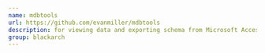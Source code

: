 ```yaml
---
name: mdbtools
url: https://github.com/evanmiller/mdbtools
description: for viewing data and exporting schema from Microsoft Access Database files. URL : https://github.com/evanmiller/mdbtools Groups : blackarch blackarch-forensic
group: blackarch
---
```

